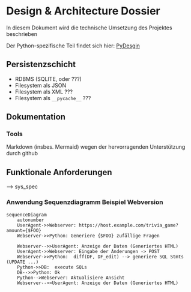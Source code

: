 # Design & Architecture Dossier

In diesem Dokument wird die technische Umsetzung des Projektes beschrieben

Der Python-spezifische Teil findet sich hier: [PyDesgin](pydesign.md)

## Persistenzschicht

- RDBMS (SQLITE, oder ???)
- Filesystem als JSON
- Filesystem als XML ???
- Filesystem als ```__pycache__``` ???


## Dokumentation 

### Tools

Markdown (insbes. Mermaid) wegen der hervorragenden Unterstützung durch github



## Funktionale Anforderungen
--> sys_spec

### Anwendung Sequenzdiagramm Beispiel Webversion

```mermaid
sequenceDiagram
    autonumber
    UserAgent->>Webserver: https://host.example.com/trivia_game?amount={$FOO}
    Webserver->>Python: Generiere {$FOO} zufällige Fragen

    Webserver-->>UserAgent: Anzeige der Daten (Generiertes HTML) 
    UserAgent->>Webserver: Eingabe der Änderungen -> POST
    Webserver->>Python:  diff(DF, DF_edit) --> generiere SQL Stmts (UPDATE ...) 
    Python->>DB:  execute SQLs
    DB-->>Python: Ok
    Python-->Webserver: Aktualisiere Ansicht
    Webserver-->>UserAgent: Anzeige der Daten (Generiertes HTML) 
```

